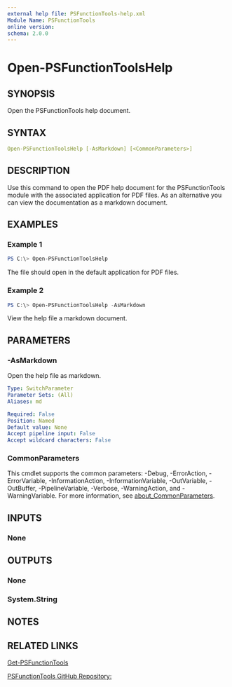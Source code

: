 ```yaml
---
external help file: PSFunctionTools-help.xml
Module Name: PSFunctionTools
online version:
schema: 2.0.0
---
```


# Open-PSFunctionToolsHelp

## SYNOPSIS

Open the PSFunctionTools help document.

## SYNTAX

```yaml
Open-PSFunctionToolsHelp [-AsMarkdown] [<CommonParameters>]
```

## DESCRIPTION

Use this command to open the PDF help document for the PSFunctionTools module with the associated application for PDF files. As an alternative you can view the documentation as a markdown document.

## EXAMPLES

### Example 1

```powershell
PS C:\> Open-PSFunctionToolsHelp
```

The file should open in the default application for PDF files.

### Example 2

```powershell
PS C:\> Open-PSFunctionToolsHelp -AsMarkdown
```

View the help file a markdown document.

## PARAMETERS

### -AsMarkdown

Open the help file as markdown.

```yaml
Type: SwitchParameter
Parameter Sets: (All)
Aliases: md

Required: False
Position: Named
Default value: None
Accept pipeline input: False
Accept wildcard characters: False
```

### CommonParameters

This cmdlet supports the common parameters: -Debug, -ErrorAction, -ErrorVariable, -InformationAction, -InformationVariable, -OutVariable, -OutBuffer, -PipelineVariable, -Verbose, -WarningAction, and -WarningVariable. For more information, see [about_CommonParameters](http://go.microsoft.com/fwlink/?LinkID=113216).

## INPUTS

### None

## OUTPUTS

### None

### System.String

## NOTES

## RELATED LINKS

[Get-PSFunctionTools](Get-PSFunctionTools.md)

[PSFunctionTools GitHub Repository:](https://github.com/jdhitsolutions/PSFunctionTools)
